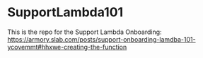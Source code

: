 # SupportLambda101

This is the repo for the Support Lambda Onboarding: https://armory.slab.com/posts/support-onboarding-lamdba-101-ycovemmt#hhxwe-creating-the-function